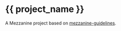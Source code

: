 # {{ project_name }}

A Mezzanine project based on [mezzanine-guidelines].

[mezzanine-guidelines]: https://gitlab.com/jerivas/django-mezzanine-guidelines/blob/v1.1.0/README.md
